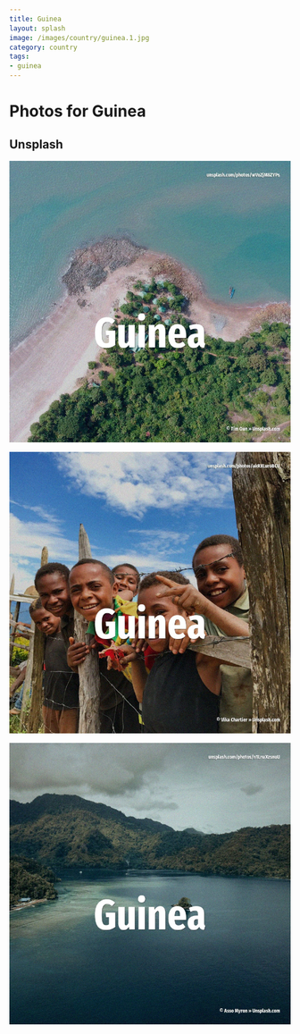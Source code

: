 ```yaml
---
title: Guinea
layout: splash
image: /images/country/guinea.1.jpg
category: country
tags:
- guinea
---
```

# Photos for Guinea

## Unsplash

![Guinea](/images/country/guinea.1.jpg)

![Guinea](/images/country/guinea.2.jpg)

![Guinea](/images/country/guinea.3.jpg)